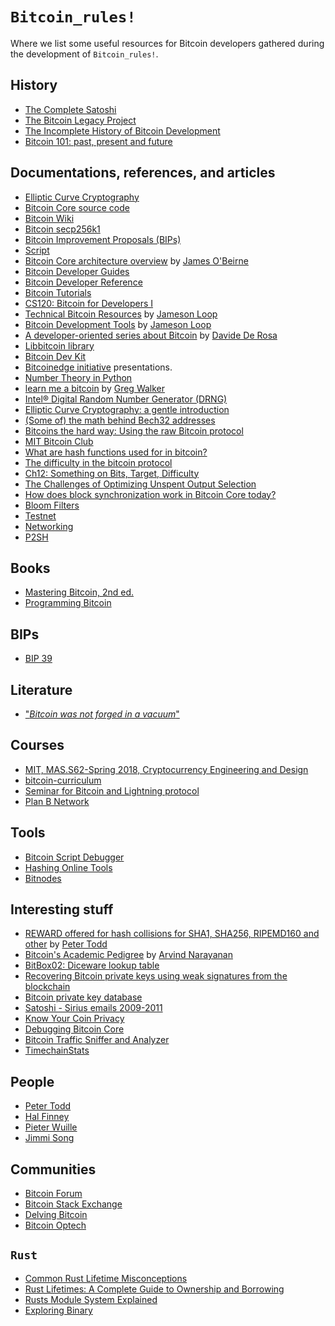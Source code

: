 # `Bitcoin_rules!`

Where we list some useful resources for Bitcoin developers gathered during the development of `Bitcoin_rules!`.

## History
- [The Complete Satoshi](https://satoshi.nakamotoinstitute.org/)
- [The Bitcoin Legacy Project](https://www.thebitcoinlegacyproject.org/)
- [The Incomplete History of Bitcoin Development](https://b10c.me/blog/004-the-incomplete-history-of-bitcoin-development/#)
- [Bitcoin 101: past, present and future ](https://www.musclesatz.com/articles/bitcoin-past-present-future)

## Documentations, references, and articles
- [Elliptic Curve Cryptography](docs/ecc/)
- [Bitcoin Core source code](https://github.com/bitcoin)
- [Bitcoin Wiki](https://en.bitcoin.it/wiki/Main_Page)
- [Bitcoin secp256k1](https://github.com/bitcoin-core/secp256k1)
- [Bitcoin Improvement Proposals (BIPs)](https://github.com/bitcoin/bips)
- [Script](https://en.bitcoin.it/wiki/Script)
- [Bitcoin Core architecture overview](https://jameso.be/dev++2018/#1) by [James O'Beirne](https://twitter.com/jamesob)
- [Bitcoin Developer Guides](https://developer.bitcoin.org/devguide/index.html)
- [Bitcoin Developer Reference](https://developer.bitcoin.org/reference/index.html)
- [Bitcoin Tutorials](https://www.herongyang.com/Bitcoin/)
- [CS120: Bitcoin for Developers I](https://learn.saylor.org/course/view.php?id=500)
- [Technical Bitcoin Resources](https://www.lopp.net/bitcoin-information/technical-resources.html) by [Jameson Loop](https://twitter.com/lopp)
- [Bitcoin Development Tools](https://www.lopp.net/bitcoin-information/developer-tools.html) by [Jameson Loop](https://twitter.com/lopp)
- [A developer-oriented series about Bitcoin](http://davidederosa.com/basic-blockchain-programming/) by [Davide De Rosa](https://twitter.com/keeshux)
- [Libbitcoin library](https://github.com/libbitcoin/libbitcoin-system/wiki)
- [Bitcoin Dev Kit](https://github.com/bitcoindevkit)
- [Bitcoinedge initiative](https://bitcoinedge.org/presentations) presentations.
- [Number Theory in Python](https://github.com/Robert-Campbell-256/Number-Theory-Python)
- [learn me a bitcoin](https://learnmeabitcoin.com/) by [Greg Walker](https://twitter.com/in3rsha)
- [Intel® Digital Random Number Generator (DRNG)](https://www.intel.com/content/dam/develop/external/us/en/documents/drng-software-implementation-guide-2-1-185467.pdf)
- [Elliptic Curve Cryptography: a gentle introduction](https://andrea.corbellini.name/2015/05/17/elliptic-curve-cryptography-a-gentle-introduction/)
- [(Some of) the math behind Bech32 addresses](https://medium.com/@meshcollider/some-of-the-math-behind-bech32-addresses-cf03c7496285)
- [Bitcoins the hard way: Using the raw Bitcoin protocol](http://www.righto.com/2014/02/bitcoins-hard-way-using-raw-bitcoin.html)
- [MIT Bitcoin Club](https://www.youtube.com/@MITBitcoinClub/videos)
- [What are hash functions used for in bitcoin?](https://bitcoin.stackexchange.com/questions/120418/what-are-hash-functions-used-for-in-bitcoin)
- [The difficulty in the bitcoin protocol](https://leftasexercise.com/2018/06/04/the-difficulty-in-the-bitcoin-protocol/)
- [Ch12: Something on Bits, Target, Difficulty](https://medium.com/@ackhor/ch12-something-on-bits-target-difficulty-f863134061fb)
- [The Challenges of Optimizing Unspent Output Selection](https://blog.lopp.net/the-challenges-of-optimizing-unspent-output-selection/)
- [How does block synchronization work in Bitcoin Core today?](https://bitcoin.stackexchange.com/questions/121292/how-does-block-synchronization-work-in-bitcoin-core-today)
- [Bloom Filters](https://samwho.dev/bloom-filters/)
- [Testnet](https://bitcoinwiki.org/wiki/testnet)
- [Networking](https://learnmeabitcoin.com/technical/networking/)
- [P2SH](https://learnmeabitcoin.com/technical/script/p2sh/)

## Books
- [Mastering Bitcoin, 2nd ed.](https://github.com/bitcoinbook/bitcoinbook)
- [Programming Bitcoin](https://github.com/jimmysong/programmingbitcoin)

## BIPs
- [BIP 39](https://github.com/bitcoin/bips/blob/master/bip-0039.mediawiki)

## Literature
- ["_Bitcoin was not forged in a vacuum_"](https://nakamotoinstitute.org/literature/)

## Courses
- [MIT, MAS.S62-Spring 2018, Cryptocurrency Engineering and Design](https://www.youtube.com/watch?v=l2iv2MiGaYI)
- [bitcoin-curriculum](https://github.com/chaincodelabs/bitcoin-curriculum)
- [Seminar for Bitcoin and Lightning protocol](https://chaincode.gitbook.io/seminars/)
- [Plan B Network](https://planb.network/)

## Tools
- [Bitcoin Script Debugger](https://github.com/bitcoin-core/btcdeb)
- [Hashing Online Tools](https://emn178.github.io/online-tools/index.html)
- [Bitnodes](https://bitnodes.io/)

## Interesting stuff
- [REWARD offered for hash collisions for SHA1, SHA256, RIPEMD160 and other](https://bitcointalk.org/index.php?topic=293382.0) by [Peter Todd](https://twitter.com/peterktodd)
- [Bitcoin's Academic Pedigree](https://queue.acm.org/detail.cfm?id=3136559) by [Arvind Narayanan](https://twitter.com/random_walker)
- [BitBox02: Diceware lookup table ](https://bitbox.swiss/bitbox02/BitBox_Diceware_LookupTable.pdf)
- [Recovering Bitcoin private keys using weak signatures from the blockchain](https://web.archive.org/web/20160308014317/http://www.nilsschneider.net/2013/01/28/recovering-bitcoin-private-keys.html)
- [Bitcoin private key database](https://isidoroghezzi.bitbucket.io/directory-js/?page=1&network=0)
- [Satoshi - Sirius emails 2009-2011](https://mmalmi.github.io/satoshi/)
- [Know Your Coin Privacy](https://kycp.org/)
- [Debugging Bitcoin Core](https://github.com/fjahr/debugging_bitcoin)
- [Bitcoin Traffic Sniffer and Analyzer](https://www.codeproject.com/Articles/895917/Bitcoin-Traffic-Sniffer-and-Analyzer)
- [TimechainStats](https://timechainstats.com/)

## People
- [Peter Todd](https://petertodd.org/)
- [Hal Finney](https://en.wikipedia.org/wiki/Hal_Finney_(computer_scientist))
- [Pieter Wuille](https://twitter.com/pwuille)
- [Jimmi Song](https://medium.com/@jimmysong)

##  Communities
- [Bitcoin Forum](https://bitcointalk.org/index.php)
- [Bitcoin Stack Exchange](https://bitcoin.stackexchange.com/)
- [Delving Bitcoin](https://delvingbitcoin.org)
- [Bitcoin Optech](https://bitcoinops.org/)

## `Rust` 

- [Common Rust Lifetime Misconceptions](https://github.com/pretzelhammer/rust-blog/blob/master/posts/common-rust-lifetime-misconceptions.md)
- [Rust Lifetimes: A Complete Guide to Ownership and Borrowing](https://earthly.dev/blog/rust-lifetimes-ownership-burrowing/)
- [Rusts Module System Explained](https://aloso.github.io/2021/03/28/module-system.html)
- [Exploring Binary](https://www.exploringbinary.com/)

